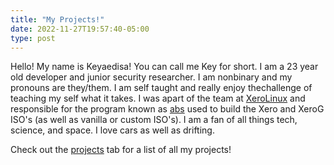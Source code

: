 ```yaml
---
title: "My Projects!"
date: 2022-11-27T19:57:40-05:00
type: post
---
```


Hello! My name is Keyaedisa! You can call me Key for short. I am
a 23 year old developer and junior security researcher. I am nonbinary and my pronouns are they/them. I am self taught and really enjoy thechallenge of teaching my self what it takes. I was apart of the team at [XeroLinux](https://xerolinux.xyz)
and responsible for the program known as [abs](https://github.com/keyaedisa/abs)
used to build the Xero and XeroG ISO's (as well as vanilla or custom ISO's). I am a fan of all things
tech, science, and space. I love cars as well as drifting.

Check out the [projects](/projects/) tab for a list of all my projects!

